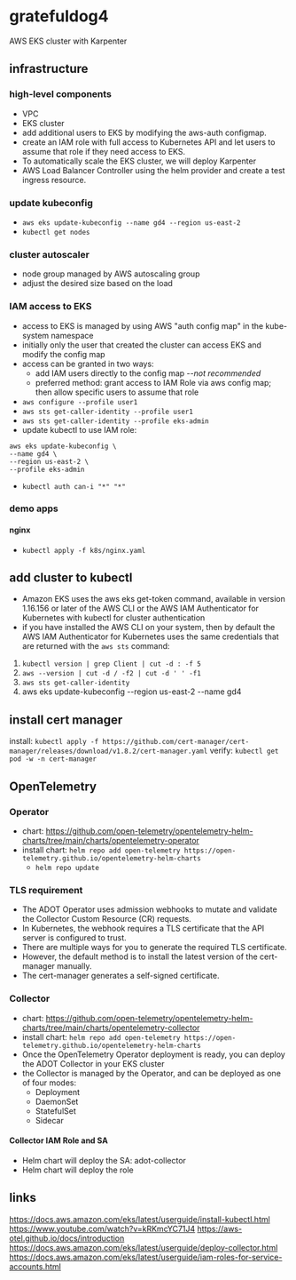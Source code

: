 # gratefuldog4
AWS EKS cluster with Karpenter

## infrastructure
### high-level components
- VPC
- EKS cluster
- add additional users to EKS by modifying the aws-auth configmap. 
- create an IAM role with full access to Kubernetes API and let users to assume that role if they need access to EKS.
- To automatically scale the EKS cluster, we will deploy Karpenter
- AWS Load Balancer Controller using the helm provider and create a test ingress resource.

### update kubeconfig
- `aws eks update-kubeconfig --name gd4 --region us-east-2`
- `kubectl get nodes`

### cluster autoscaler
- node group managed by AWS autoscaling group
- adjust the desired size based on the load

### IAM access to EKS
- access to EKS is managed by using AWS "auth config map" in the kube-system namespace
- initially only the user that created the cluster can access EKS and modify the config map
- access can be granted in two ways:
  + add IAM users directly to the config map *--not recommended*
  + preferred method:  grant access to IAM Role via aws config map; then allow specific users to assume that role 
- `aws configure --profile user1`
- `aws sts get-caller-identity --profile user1`
- `aws sts get-caller-identity --profile eks-admin`
- update kubectl to use IAM role:
```
aws eks update-kubeconfig \
--name gd4 \
--region us-east-2 \
--profile eks-admin
```
- `kubectl auth can-i "*" "*"`


### demo apps
#### nginx
- `kubectl apply -f k8s/nginx.yaml`



## add cluster to kubectl
- Amazon EKS uses the aws eks get-token command, available in version 1.16.156 or later of the AWS CLI or the AWS IAM Authenticator for Kubernetes with kubectl for cluster authentication
- if you have installed the AWS CLI on your system, then by default the AWS IAM Authenticator for Kubernetes uses the same credentials that are returned with the `aws sts` command:
1. `kubectl version | grep Client | cut -d : -f 5`
2. `aws --version | cut -d / -f2 | cut -d ' ' -f1`
3. `aws sts get-caller-identity`
4. aws eks update-kubeconfig --region us-east-2 --name gd4

##  install cert manager


install: `kubectl apply -f https://github.com/cert-manager/cert-manager/releases/download/v1.8.2/cert-manager.yaml`
verify: `kubectl get pod -w -n cert-manager`

## OpenTelemetry
### Operator
- chart:  https://github.com/open-telemetry/opentelemetry-helm-charts/tree/main/charts/opentelemetry-operator
- install chart: `helm repo add open-telemetry https://open-telemetry.github.io/opentelemetry-helm-charts`
  + `helm repo update`
### TLS requirement
- The ADOT Operator uses admission webhooks to mutate and validate the Collector Custom Resource (CR) requests. 
- In Kubernetes, the webhook requires a TLS certificate that the API server is configured to trust. 
- There are multiple ways for you to generate the required TLS certificate. 
- However, the default method is to install the latest version of the cert-manager manually. 
- The cert-manager generates a self-signed certificate.


### Collector
- chart: https://github.com/open-telemetry/opentelemetry-helm-charts/tree/main/charts/opentelemetry-collector
- install chart: `helm repo add open-telemetry https://open-telemetry.github.io/opentelemetry-helm-charts`
- Once the OpenTelemetry Operator deployment is ready, you can deploy the ADOT Collector in your EKS cluster
- the Collector is managed by the Operator, and can be deployed as one of four modes: 
  + Deployment
  + DaemonSet
  + StatefulSet
  + Sidecar

#### Collector IAM Role and SA
- Helm chart will deploy the SA: adot-collector
- Helm chart will deploy the role
## links
https://docs.aws.amazon.com/eks/latest/userguide/install-kubectl.html
https://www.youtube.com/watch?v=kRKmcYC71J4
https://aws-otel.github.io/docs/introduction
https://docs.aws.amazon.com/eks/latest/userguide/deploy-collector.html
https://docs.aws.amazon.com/eks/latest/userguide/iam-roles-for-service-accounts.html